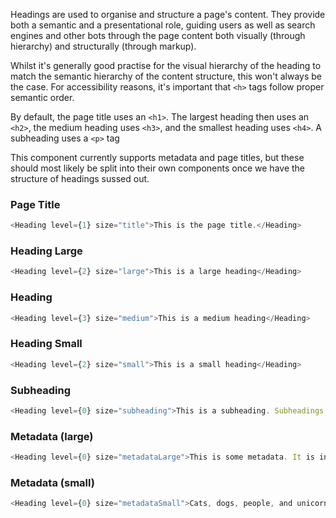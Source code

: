 Headings are used to organise and structure a page's content. They provide both a semantic and a presentational role, guiding users as well as search engines and other bots through the page content both visually (through hierarchy) and structurally (through markup).

Whilst it's generally good practise for the visual hierarchy of the heading to match the semantic hierarchy of the content structure, this won't always be the case. For accessibility reasons, it's important that `<h>` tags follow proper semantic order. 

By default, the page title uses an `<h1>`. The largest heading then uses an `<h2>`, the medium heading uses `<h3>`, and the smallest heading uses `<h4>`. A subheading uses a `<p>` tag 

This component currently supports metadata and page titles, but these should most likely be split into their own components once we have the structure of headings sussed out.

### Page Title
```js
<Heading level={1} size="title">This is the page title.</Heading>
```

### Heading Large
```js
<Heading level={2} size="large">This is a large heading</Heading>
```

### Heading
```js
<Heading level={3} size="medium">This is a medium heading</Heading>
```

### Heading Small
```js
<Heading level={2} size="small">This is a small heading</Heading>
```

### Subheading
```js
<Heading level={0} size="subheading">This is a subheading. Subheadings are intended to be used in a pair with a Heading.</Heading>
```

### Metadata (large)
```js
<Heading level={0} size="metadataLarge">This is some metadata. It is intended to be used for categorical data.</Heading>
```


### Metadata (small)
```js
<Heading level={0} size="metadataSmall">Cats, dogs, people, and unicorns.</Heading>
```
